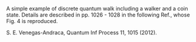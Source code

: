 A simple example of discrete quantum walk including a walker and a coin state.
Details are described in pp. 1026 - 1028 in the following Ref., whose Fig. 4 is reproduced.

S. E. Venegas-Andraca, Quantum Inf Process 11, 1015 (2012).
